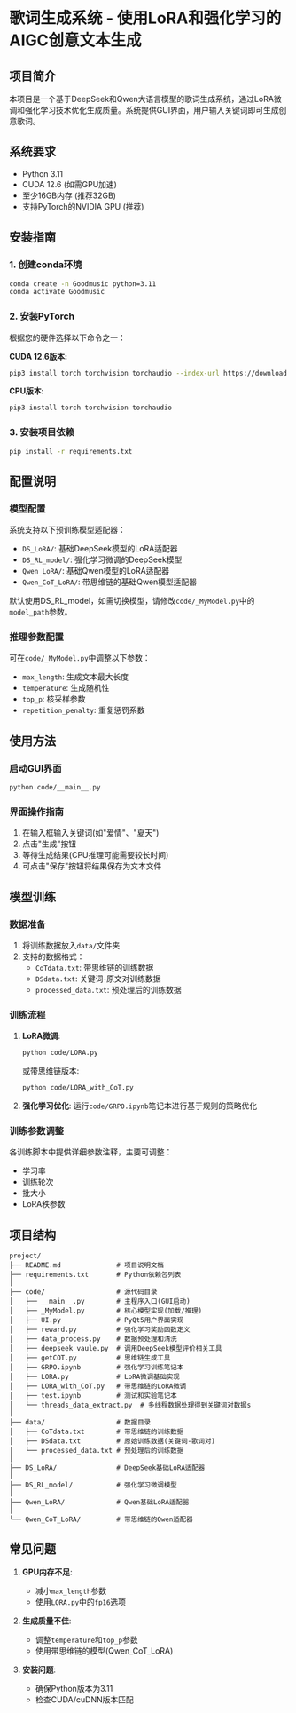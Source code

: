 # 歌词生成系统 - 使用LoRA和强化学习的AIGC创意文本生成

## 项目简介
本项目是一个基于DeepSeek和Qwen大语言模型的歌词生成系统，通过LoRA微调和强化学习技术优化生成质量。系统提供GUI界面，用户输入关键词即可生成创意歌词。

## 系统要求
- Python 3.11
- CUDA 12.6 (如需GPU加速)
- 至少16GB内存 (推荐32GB)
- 支持PyTorch的NVIDIA GPU (推荐)

## 安装指南

### 1. 创建conda环境
```bash
conda create -n Goodmusic python=3.11
conda activate Goodmusic
```

### 2. 安装PyTorch
根据您的硬件选择以下命令之一：

**CUDA 12.6版本:**
```bash
pip3 install torch torchvision torchaudio --index-url https://download.pytorch.org/whl/cu126
```

**CPU版本:**
```bash
pip3 install torch torchvision torchaudio
```

### 3. 安装项目依赖
```bash
pip install -r requirements.txt
```

## 配置说明

### 模型配置
系统支持以下预训练模型适配器：
- `DS_LoRA/`: 基础DeepSeek模型的LoRA适配器
- `DS_RL_model/`: 强化学习微调的DeepSeek模型
- `Qwen_LoRA/`: 基础Qwen模型的LoRA适配器
- `Qwen_CoT_LoRA/`: 带思维链的基础Qwen模型适配器

默认使用DS_RL_model，如需切换模型，请修改`code/_MyModel.py`中的`model_path`参数。

### 推理参数配置
可在`code/_MyModel.py`中调整以下参数：
- `max_length`: 生成文本最大长度
- `temperature`: 生成随机性
- `top_p`: 核采样参数
- `repetition_penalty`: 重复惩罚系数

## 使用方法

### 启动GUI界面
```bash
python code/__main__.py
```

### 界面操作指南
1. 在输入框输入关键词(如"爱情"、"夏天")
2. 点击"生成"按钮
3. 等待生成结果(CPU推理可能需要较长时间)
4. 可点击"保存"按钮将结果保存为文本文件



## 模型训练

### 数据准备
1. 将训练数据放入`data/`文件夹
2. 支持的数据格式：
   - `CoTdata.txt`: 带思维链的训练数据
   - `DSdata.txt`: 关键词-原文对训练数据
   - `processed_data.txt`: 预处理后的训练数据

### 训练流程
1. **LoRA微调**:
   ```bash
   python code/LORA.py
   ```
   或带思维链版本:
   ```bash
   python code/LORA_with_CoT.py
   ```

2. **强化学习优化**:
   运行`code/GRPO.ipynb`笔记本进行基于规则的策略优化

### 训练参数调整
各训练脚本中提供详细参数注释，主要可调整：
- 学习率
- 训练轮次
- 批大小
- LoRA秩参数

## 项目结构
```
project/
├── README.md              # 项目说明文档
├── requirements.txt       # Python依赖包列表
│
├── code/                  # 源代码目录
│   ├── __main__.py        # 主程序入口(GUI启动)
│   ├── _MyModel.py        # 核心模型实现(加载/推理)
│   ├── UI.py              # PyQt5用户界面实现
│   ├── reward.py          # 强化学习奖励函数定义
│   ├── data_process.py    # 数据预处理和清洗
│   ├── deepseek_vaule.py  # 调用DeepSeek模型评价相关工具
│   ├── getCOT.py          # 思维链生成工具
│   ├── GRPO.ipynb         # 强化学习训练笔记本
│   ├── LORA.py            # LoRA微调基础实现
│   ├── LORA_with_CoT.py   # 带思维链的LoRA微调
│   ├── test.ipynb         # 测试和实验笔记本
│   └── threads_data_extract.py  # 多线程数据处理得到关键词对数据s
│
├── data/                  # 数据目录
│   ├── CoTdata.txt        # 带思维链的训练数据
│   ├── DSdata.txt         # 原始训练数据(关键词-歌词对)
│   └── processed_data.txt # 预处理后的训练数据
│
├── DS_LoRA/               # DeepSeek基础LoRA适配器
│
├── DS_RL_model/           # 强化学习微调模型
│
├── Qwen_LoRA/             # Qwen基础LoRA适配器
│
└── Qwen_CoT_LoRA/         # 带思维链的Qwen适配器
```

## 常见问题
1. **GPU内存不足**:
   - 减小`max_length`参数
   - 使用`LORA.py`中的`fp16`选项

2. **生成质量不佳**:
   - 调整`temperature`和`top_p`参数
   - 使用带思维链的模型(Qwen_CoT_LoRA)

3. **安装问题**:
   - 确保Python版本为3.11
   - 检查CUDA/cuDNN版本匹配
